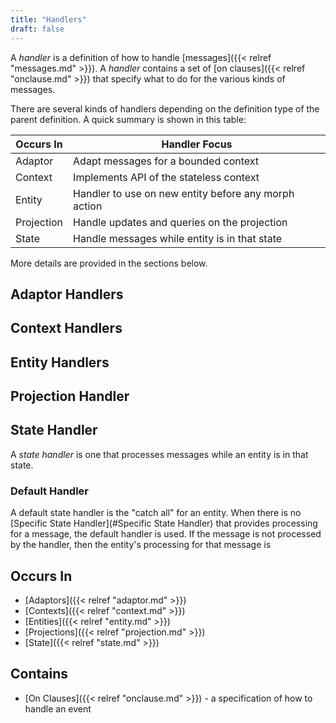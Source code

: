 ```yaml
---
title: "Handlers"
draft: false
---
```


A *handler* is a definition of how to handle 
[messages]({{< relref "messages.md" >}}). A *handler* contains a set of
[on clauses]({{< relref "onclause.md" >}}) that specify what to do for 
the various kinds of messages.  

There are several kinds of handlers depending on the definition type of the 
parent definition. A quick summary is shown in this table:

| Occurs In  | Handler Focus                                        |   
|------------|------------------------------------------------------|
| Adaptor    | Adapt messages for a bounded context                 |
| Context    | Implements API of the stateless context              |
| Entity     | Handler to use on new entity before any morph action |
| Projection | Handle updates and queries on the projection         |
| State      | Handle messages while entity is in that state        |

More details are provided in the sections below. 

## Adaptor Handlers
## Context Handlers 
## Entity Handlers
## Projection Handler
## State Handler
A *state handler* is one that processes messages while an entity is in that 
state. 

### Default Handler
A default state handler is the "catch all" for an entity. When there is no 
[Specific State Handler](#Specific State Handler) that provides processing 
for a message, the default handler is used. If the message is not processed 
by the handler, then the entity's processing for that message is 

## Occurs In
* [Adaptors]({{< relref "adaptor.md" >}})
* [Contexts]({{< relref "context.md" >}})
* [Entities]({{< relref "entity.md" >}}) 
* [Projections]({{< relref "projection.md" >}})
* [State]({{< relref "state.md" >}})

## Contains
* [On Clauses]({{< relref "onclause.md" >}}) - a specification of how to 
  handle an event
